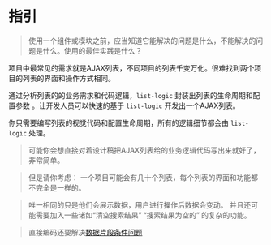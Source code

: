 # 指引

> 使用一个组件或模块之前，应当知道它能解决的问题是什么，不能解决的问题是什么。使用的最佳实践是什么？


项目中最常见的需求就是AJAX列表，不同项目的列表千变万化。很难找到两个项目的列表的界面和操作方式相同。

通过分析列表的的业务需求和代码逻辑，`list-logic` 封装出列表的生命周期和配置参数 。让开发人员可以快速的基于 `list-logic` 开发出一个AJAX列表。

你只需要编写列表的视觉代码和配置生命周期，所有的逻辑细节都会由 `list-logic` 处理。

> 可能你会想直接对着设计稿把AJAX列表给的业务逻辑代码写出来就好了，非常简单。

> 但是请你考虑： 一个项目可能会有几十个列表，每个列表的界面和功能都不完全是一样的。

> 唯一相同的只是他们会展示数据，用户进行操作后数据会变动。 并且还可能需要加入一些诸如“清空搜索结果” “搜索结果为空的” 的复杂的功能。

> 直接编码还要解决[数据片段条件问题](./doc/README.md#数据片段条件)
